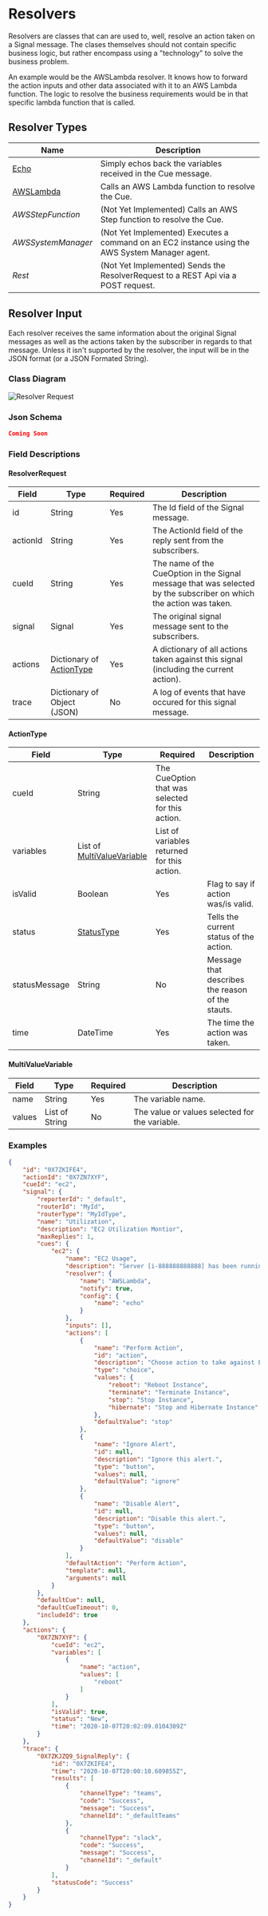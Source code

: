 # Resolvers

Resolvers are classes that can are used to, well, resolve an action taken on a Signal message.  The clases themselves should not contain specific business logic, but rather encompass using a "technology" to solve the business problem.

An example would be the AWSLambda resolver.  It knows how to forward the action inputs and other data associated with it to an AWS Lambda function.  The logic to resolve the business requirements would be in that specific lambda function that is called.

## Resolver Types

|Name|Description
|----|-----------
|[Echo](./resolvers/echo.md)|Simply echos back the variables received in the Cue message.
|[AWSLambda](./resolvers/aws-lambda.md)|Calls an AWS Lambda function to resolve the Cue.
|*AWSStepFunction*|(Not Yet Implemented) Calls an AWS Step function to resolve the Cue.
|*AWSSystemManager*|(Not Yet Implemented) Executes a command on an EC2 instance using the AWS System Manager agent.
|*Rest*|(Not Yet Implemented) Sends the ResolverRequest to a REST Api via a POST request.


## Resolver Input

Each resolver receives the same information about the original Signal messages as well as the actions taken by the subscriber in regards to that message.  Unless it isn't supported by the resolver, the input will be in the JSON format (or a JSON Formated String).

### Class Diagram

![Resolver Request](resources/draw.io/ClassDiagram-ResolverMessage.png)

### Json Schema

````json
Coming Soon
````

### Field Descriptions

#### **ResolverRequest**
|Field|Type|Required|Description
|-----|----|--------|-----------
|id|String|Yes|The Id field of the Signal message.
|actionId|String|Yes|The ActionId field of the reply sent from the subscribers.
|cueId|String|Yes|The name of the CueOption in the Signal message that was selected by the subscriber on which the action was taken.
|signal|Signal|Yes|The original signal message sent to the subscribers.
|actions|Dictionary of [ActionType](#actiontype)|Yes|A dictionary of all actions taken against this signal (including the current action).
|trace|Dictionary of Object (JSON)|No|A log of events that have occured for this signal message.

#### **ActionType**
|Field|Type|Required|Description
|-----|----|--------|-----------
|cueId|String|The CueOption that was selected for this action.
|variables|List of [MultiValueVariable](#multivaluevariable)|List of variables returned for this action.
|isValid|Boolean|Yes|Flag to say if action was/is valid.
|status|[StatusType](classes/status-request.md#statustype)|Yes|Tells the current status of the action.
|statusMessage|String|No|Message that describes the reason of the stauts.
|time|DateTime|Yes|The time the action was taken.


#### **MultiValueVariable**
|Field|Type|Required|Description
|-----|----|--------|-----------
|name|String|Yes|The variable name.
|values|List of String|No|The value or values selected for the variable.

### Examples

````json
{
    "id": "0X7ZKIFE4",
    "actionId": "0X7ZN7XYF",
    "cueId": "ec2",
    "signal": {
        "reporterId": "_default",
        "routerId": "MyId",
        "routerType": "MyIdType",
        "name": "Utilization",
        "description": "EC2 Utilization Montior",
        "maxReplies": 1,
        "cues": {
            "ec2": {
                "name": "EC2 Usage",
                "description": "Server [i-888888888888] has been running for 7 days.  Would you like to take action against it?",
                "resolver": {
                    "name": "AWSLambda",
                    "notify": true,
                    "config": {
                        "name": "echo"
                    }
                },
                "inputs": [],
                "actions": [
                    {
                        "name": "Perform Action",
                        "id": "action",
                        "description": "Choose action to take against EC2 instances.",
                        "type": "choice",
                        "values": {
                            "reboot": "Reboot Instance",
                            "terminate": "Terminate Instance",
                            "stop": "Stop Instance",
                            "hibernate": "Stop and Hibernate Instance"
                        },
                        "defaultValue": "stop"
                    },
                    {
                        "name": "Ignore Alert",
                        "id": null,
                        "description": "Ignore this alert.",
                        "type": "button",
                        "values": null,
                        "defaultValue": "ignore"
                    },
                    {
                        "name": "Disable Alert",
                        "id": null,
                        "description": "Disable this alert.",
                        "type": "button",
                        "values": null,
                        "defaultValue": "disable"
                    }
                ],
                "defaultAction": "Perform Action",
                "template": null,
                "arguments": null
            }
        },
        "defaultCue": null,
        "defaultCueTimeout": 0,
        "includeId": true
    },
    "actions": {
        "0X7ZN7XYF": {
            "cueId": "ec2",
            "variables": [
                {
                    "name": "action",
                    "values": [
                        "reboot"
                    ]
                }
            ],
            "isValid": true,
            "status": "New",
            "time": "2020-10-07T20:02:09.0104309Z"
        }
    },
    "trace": {
        "0X7ZKJZQ9_SignalReply": {
            "id": "0X7ZKIFE4",
            "time": "2020-10-07T20:00:10.609855Z",
            "results": [
                {
                    "channelType": "teams",
                    "code": "Success",
                    "message": "Success",
                    "channelId": "_defaultTeams"
                },
                {
                    "channelType": "slack",
                    "code": "Success",
                    "message": "Success",
                    "channelId": "_default"
                }
            ],
            "statusCode": "Success"
        }
    }
}
````
